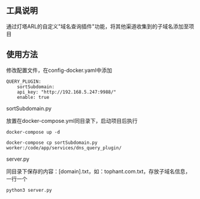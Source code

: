 ## 工具说明

通过灯塔ARL的自定义"域名查询插件"功能，将其他渠道收集到的子域名添加至项目

## 使用方法

修改配置文件，在config-docker.yaml中添加

```
QUERY_PLUGIN:
	sortSubdomain:
    api_key: "http://192.168.5.247:9988/"
    enable: true
```

sortSubdomain.py

放置在docker-compose.yml同目录下，启动项目后执行

```
docker-compose up -d

docker-compose cp sortSubdomain.py worker:/code/app/services/dns_query_plugin/
```

server.py

同目录下保存的内容：[domain].txt，如：tophant.com.txt，存放子域名信息，一行一个

```
python3 server.py
```

